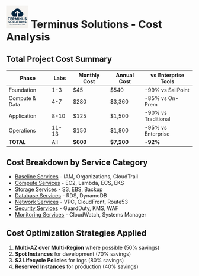 <!--
Terminus Solutions AWS Enterprise Architecture
Copyright (c) 2025 Jared (Terminus Solutions) - jaredintech.com
Licensed under CC BY-SA 4.0 - Attribution required
See LICENSE-DOCS for details
-->

# <img src="../../assets/logo.png" alt="Terminus Solutions" height="60"/> Terminus Solutions - Cost Analysis

## Total Project Cost Summary

| Phase | Labs | Monthly Cost | Annual Cost | vs Enterprise Tools |
|-------|------|--------------|-------------|-------------------|
| Foundation | 1-3 | $45 | $540 | -99% vs SailPoint |
| Compute & Data | 4-7 | $280 | $3,360 | -85% vs On-Prem |
| Application | 8-10 | $125 | $1,500 | -90% vs Traditional |
| Operations | 11-13 | $150 | $1,800 | -95% vs Enterprise |
| **TOTAL** | All | **$600** | **$7,200** | **-92%** |

## Cost Breakdown by Service Category
- [Baseline Services](./baseline-costs.md) - IAM, Organizations, CloudTrail
- [Compute Services](./compute-costs.md) - EC2, Lambda, ECS, EKS
- [Storage Services](./storage-costs.md) - S3, EBS, Backup
- [Database Services](./database-costs.md) - RDS, DynamoDB
- [Network Services](./network-costs.md) - VPC, CloudFront, Route53
- [Security Services](./security-costs.md) - GuardDuty, KMS, WAF
- [Monitoring Services](./monitoring-costs.md) - CloudWatch, Systems Manager

## Cost Optimization Strategies Applied
1. **Multi-AZ over Multi-Region** where possible (50% savings)
2. **Spot Instances** for development (70% savings)
3. **S3 Lifecycle Policies** for logs (80% savings)
4. **Reserved Instances** for production (40% savings)